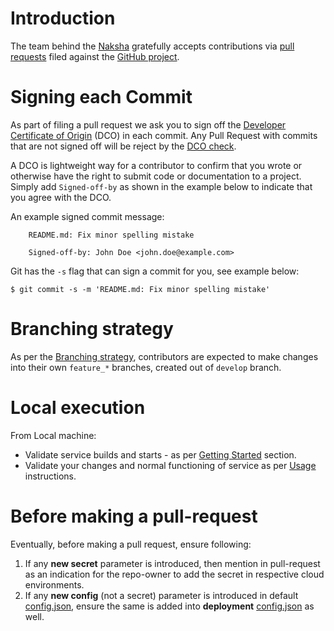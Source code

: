 # Introduction

The team behind the [Naksha](https://github.com/xeus2001/xyz-hub) gratefully accepts contributions via
[pull requests](https://help.github.com/articles/about-pull-requests/) filed against the
[GitHub project](https://github.com/xeus2001/xyz-hub/pulls).

# Signing each Commit

As part of filing a pull request we ask you to sign off the
[Developer Certificate of Origin](https://developercertificate.org/) (DCO) in each commit.
Any Pull Request with commits that are not signed off will be reject by the
[DCO check](https://probot.github.io/apps/dco/).

A DCO is lightweight way for a contributor to confirm that you wrote or otherwise have the right
to submit code or documentation to a project. Simply add `Signed-off-by` as shown in the example below
to indicate that you agree with the DCO.

An example signed commit message:

```
    README.md: Fix minor spelling mistake

    Signed-off-by: John Doe <john.doe@example.com>
```

Git has the `-s` flag that can sign a commit for you, see example below:

`$ git commit -s -m 'README.md: Fix minor spelling mistake'`

# Branching strategy

As per the [Branching strategy](docs/BRANCHING.md), contributors are expected to make changes into their own `feature_*` branches, created out of `develop` branch. 

# Local execution

From Local machine:
* Validate service builds and starts - as per [Getting Started](README.md#3-getting-started) section.
* Validate your changes and normal functioning of service as per [Usage](README.md#4-usage) instructions.

# Before making a pull-request

Eventually, before making a pull request, ensure following:

1. If any **new secret** parameter is introduced, then mention in pull-request as an indication for the repo-owner to add the secret in respective cloud environments.
2. If any **new config** (not a secret) parameter is introduced in default [config.json](xyz-hub-service/src/main/resources/config.json),
ensure the same is added into **deployment** [config.json](deployment/codedeploy/contents/xyz-hub/.config/config.json) as well.
